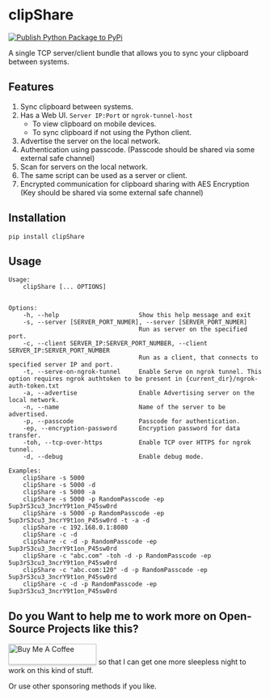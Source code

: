 # clipShare
[![Publish Python Package to PyPi](https://github.com/avinashkarhana/clipboardSync/actions/workflows/python-publish.yml/badge.svg)](https://github.com/avinashkarhana/clipboardSync/actions/workflows/python-publish.yml)

A single TCP server/client bundle that allows you to sync your clipboard between systems.

## Features
1. Sync clipboard between systems.
2. Has a Web UI. `Server IP:Port` or `ngrok-tunnel-host`
    - To view clipboard on mobile devices.
    - To sync clipboard if not using the Python client.
2. Advertise the server on the local network.
3. Authentication using passcode. (Passcode should be shared via some external safe channel)
5. Scan for servers on the local network.
6. The same script can be used as a server or client.
7. Encrypted communication for clipboard sharing with AES Encryption (Key should be shared via some external safe channel)

## Installation

    pip install clipShare

## Usage

    Usage: 
        clipShare [... OPTIONS]
        

    Options:
        -h, --help                      Show this help message and exit
        -s, --server [SERVER_PORT_NUMER], --server [SERVER_PORT_NUMER]
                                        Run as server on the specified port.
        -c, --client SERVER_IP:SERVER_PORT_NUMBER, --client SERVER_IP:SERVER_PORT_NUMBER
                                        Run as a client, that connects to specified server IP and port.
        -t, --serve-on-ngrok-tunnel     Enable Serve on ngrok tunnel. This option requires ngrok authtoken to be present in {current_dir}/ngrok-auth-token.txt
        -a, --advertise                 Enable Advertising server on the local network.
        -n, --name                      Name of the server to be advertised.
        -p, --passcode                  Passcode for authentication.
        -ep, --encryption-password      Encryption password for data transfer.
        -toh, --tcp-over-https          Enable TCP over HTTPS for ngrok tunnel.
        -d, --debug                     Enable debug mode.

    Examples:
        clipShare -s 5000
        clipShare -s 5000 -d
        clipShare -s 5000 -a
        clipShare -s 5000 -p RandomPasscode -ep 5up3rS3cu3_3ncrY9t1on_P45sw0rd
        clipShare -s 5000 -p RandomPasscode -ep 5up3rS3cu3_3ncrY9t1on_P45sw0rd -t -a -d
        clipShare -c 192.168.0.1:8080
        clipShare -c -d
        clipShare -c -d -p RandomPasscode -ep 5up3rS3cu3_3ncrY9t1on_P45sw0rd
        clipShare -c "abc.com" -toh -d -p RandomPasscode -ep 5up3rS3cu3_3ncrY9t1on_P45sw0rd
        clipShare -c "abc.com:120" -d -p RandomPasscode -ep 5up3rS3cu3_3ncrY9t1on_P45sw0rd
        clipShare -c -d -p RandomPasscode -ep 5up3rS3cu3_3ncrY9t1on_P45sw0rd


## Do you Want to help me to work more on Open-Source Projects like this?
<a href="https://www.buymeacoffee.com/avinashkarhana" target="_blank"><img src="https://www.buymeacoffee.com/assets/img/custom_images/orange_img.png" alt="Buy Me A Coffee" style="height: 41px !important;width: 174px !important;box-shadow: 0px 3px 2px 0px rgba(190, 190, 190, 0.5) !important;-webkit-box-shadow: 0px 3px 2px 0px rgba(190, 190, 190, 0.5) !important;" ></a> so that I can get one more sleepless night to work on this kind of stuff.

Or use other sponsoring methods if you like.
